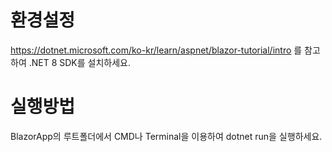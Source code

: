# 환경설정
https://dotnet.microsoft.com/ko-kr/learn/aspnet/blazor-tutorial/intro 를 참고하여 .NET 8 SDK를 설치하세요.

# 실행방법
BlazorApp의 루트폴더에서 CMD나 Terminal을 이용하여 dotnet run을 실행하세요.
